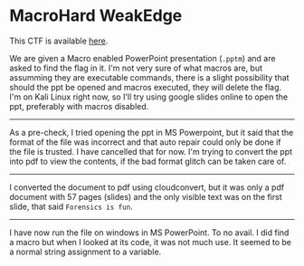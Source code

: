 # MacroHard WeakEdge

This CTF is available [here](https://play.picoctf.org/practice/challenge/130?category=4&page=1&solved=1).

We are given a Macro enabled PowerPoint presentation (`.pptm`) and are asked to find the flag in it. I'm not very sure of what macros are, but assumming they are executable commands, there is a slight possibility that should the ppt be opened and macros executed, they will delete the flag. I'm on Kali Linux right now, so I'll try using google slides online to open the ppt, preferably with macros disabled.

---

As a pre-check, I tried opening the ppt in MS Powerpoint, but it said that the format of the file was incorrect and that auto repair could only be done if the file is trusted. I have cancelled that for now. I'm trying to convert the ppt into pdf to view the contents, if the bad format glitch can be taken care of.

---

I converted the document to pdf using cloudconvert, but it was only a pdf document with 57 pages (slides) and the only visible text was on the first slide, that said `Forensics is fun`.

---

I have now run the file on windows in MS PowerPoint. To no avail. I did find a macro but when I looked at its code, it was not much use. It seemed to be a normal string assignment to a variable.
